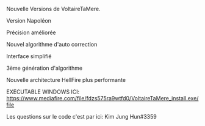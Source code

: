 Nouvelle Versions de VoltaireTaMere.

Version Napoléon

Précision améliorée

Nouvel algorithme d'auto correction

Interface simplifié

3ème génération d'algorithme

Nouvelle architecture HellFire plus performante

EXECUTABLE WINDOWS ICI: https://www.mediafire.com/file/fdzs575ra9wtfd0/VoltaireTaMere_install.exe/file

Les questions sur le code c'est par ici: Kim Jung Hun#3359
